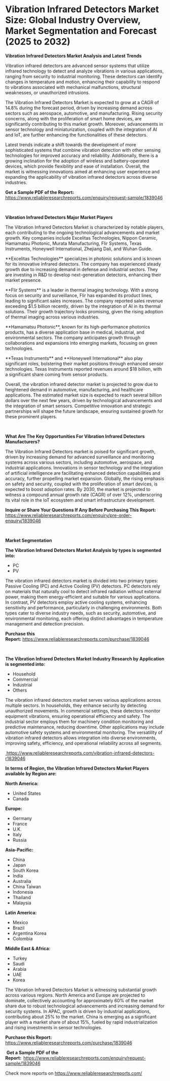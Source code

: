 <p><h1>Vibration Infrared Detectors Market Size: Global Industry Overview, Market Segmentation and Forecast (2025 to 2032)</h1></p><p><strong>Vibration Infrared Detectors Market Analysis and Latest Trends</strong></p>
<p><p>Vibration infrared detectors are advanced sensor systems that utilize infrared technology to detect and analyze vibrations in various applications, ranging from security to industrial monitoring. These detectors can identify changes in temperature and motion, enhancing their capability to respond to vibrations associated with mechanical malfunctions, structural weaknesses, or unauthorized intrusions.</p><p>The Vibration Infrared Detectors Market is expected to grow at a CAGR of 14.8% during the forecast period, driven by increasing demand across sectors such as aerospace, automotive, and manufacturing. Rising security concerns, along with the proliferation of smart home devices, are significantly contributing to this market growth. Moreover, advancements in sensor technology and miniaturization, coupled with the integration of AI and IoT, are further enhancing the functionalities of these detectors.</p><p>Latest trends indicate a shift towards the development of more sophisticated systems that combine vibration detection with other sensing technologies for improved accuracy and reliability. Additionally, there is a growing inclination for the adoption of wireless and battery-operated devices, which provide flexibility and ease of installation. Overall, the market is witnessing innovations aimed at enhancing user experience and expanding the applicability of vibration infrared detectors across diverse industries.</p></p>
<p><strong>Get a Sample PDF of the Report:&nbsp;</strong> <a href="https://www.reliableresearchreports.com/enquiry/request-sample/1839046?utm_campaign=2441&utm_medium=2&utm_source=Github&utm_content=ia&utm_term=28022025&utm_id=vibration-infrared-detectors">https://www.reliableresearchreports.com/enquiry/request-sample/1839046</a></p>
<p>&nbsp;</p>
<p><strong>Vibration Infrared Detectors Major Market Players</strong></p>
<p><p>The Vibration Infrared Detectors Market is characterized by notable players, each contributing to the ongoing technological advancements and market growth. Key companies include Excelitas Technologies, Nippon Ceramic, Hamamatsu Photonic, Murata Manufacturing, Flir Systems, Texas Instruments, Honeywell International, Zhejiang Dali, and Wuhan Guide.</p><p>**Excelitas Technologies** specializes in photonic solutions and is known for its innovative infrared detectors. The company has experienced steady growth due to increasing demand in defense and industrial sectors. They are investing in R&D to develop next-generation detectors, enhancing their market presence.</p><p>**Flir Systems** is a leader in thermal imaging technology. With a strong focus on security and surveillance, Flir has expanded its product lines, leading to significant sales increases. The company reported sales revenue exceeding $1.5 billion recently, driven by the integration of AI in its thermal solutions. Their growth trajectory looks promising, given the rising adoption of thermal imaging across various industries.</p><p>**Hamamatsu Photonic**, known for its high-performance photonics products, has a diverse application base in medical, industrial, and environmental sectors. The company anticipates growth through collaborations and expansions into emerging markets, focusing on green technologies.</p><p>**Texas Instruments** and **Honeywell International** also play significant roles, bolstering their market positions through enhanced sensor technologies. Texas Instruments reported revenues around $18 billion, with a significant share coming from sensor products.</p><p>Overall, the vibration infrared detector market is projected to grow due to heightened demand in automotive, manufacturing, and healthcare applications. The estimated market size is expected to reach several billion dollars over the next few years, driven by technological advancements and the integration of smart sensors. Competitive innovation and strategic partnerships will shape the future landscape, ensuring sustained growth for these prominent players.</p></p>
<p>&nbsp;</p>
<p><strong>What Are The Key Opportunities For Vibration Infrared Detectors Manufacturers?</strong></p>
<p><p>The Vibration Infrared Detectors market is poised for significant growth, driven by increasing demand for advanced surveillance and monitoring systems across various sectors, including automotive, aerospace, and industrial applications. Innovations in sensor technology and the integration of artificial intelligence are facilitating enhanced detection capabilities and accuracy, further propelling market expansion. Globally, the rising emphasis on safety and security, coupled with the proliferation of smart devices, is expected to boost adoption rates. By 2030, the market is projected to witness a compound annual growth rate (CAGR) of over 12%, underscoring its vital role in the IoT ecosystem and smart infrastructure development.</p></p>
<p><strong>Inquire or Share Your Questions If Any Before Purchasing This Report:</strong> <a href="https://www.reliableresearchreports.com/enquiry/pre-order-enquiry/1839046?utm_campaign=2441&utm_medium=2&utm_source=Github&utm_content=ia&utm_term=28022025&utm_id=vibration-infrared-detectors">https://www.reliableresearchreports.com/enquiry/pre-order-enquiry/1839046</a></p>
<p>&nbsp;</p>
<p><strong>Market Segmentation</strong></p>
<p><strong>The Vibration Infrared Detectors Market Analysis by types is segmented into:</strong></p>
<p><ul><li>PC</li><li>PV</li></ul></p>
<p><p>The vibration infrared detectors market is divided into two primary types: Passive Cooling (PC) and Active Cooling (PV) detectors. PC detectors rely on materials that naturally cool to detect infrared radiation without external power, making them energy-efficient and suitable for various applications. In contrast, PV detectors employ active cooling systems, enhancing sensitivity and performance, particularly in challenging environments. Both types cater to diverse industry needs, such as security, automotive, and environmental monitoring, each offering distinct advantages in temperature management and detection precision.</p></p>
<p><strong>Purchase this Report:&nbsp;</strong><a href="https://www.reliableresearchreports.com/purchase/1839046?utm_campaign=2441&utm_medium=2&utm_source=Github&utm_content=ia&utm_term=28022025&utm_id=vibration-infrared-detectors">https://www.reliableresearchreports.com/purchase/1839046</a></p>
<p>&nbsp;</p>
<p><strong>The Vibration Infrared Detectors Market Industry Research by Application is segmented into:</strong></p>
<p><ul><li>Household</li><li>Commercial</li><li>Industrial</li><li>Others</li></ul></p>
<p><p>The vibration infrared detectors market serves various applications across multiple sectors. In households, they enhance security by detecting unauthorized movements. In commercial settings, these detectors monitor equipment vibrations, ensuring operational efficiency and safety. The industrial sector employs them for machinery condition monitoring and predictive maintenance, reducing downtime. Other applications may include automotive safety systems and environmental monitoring. The versatility of vibration infrared detectors allows integration into diverse environments, improving safety, efficiency, and operational reliability across all segments.</p></p>
<p><a href="https://www.reliableresearchreports.com/vibration-infrared-detectors-r1839046?utm_campaign=2441&utm_medium=2&utm_source=Github&utm_content=ia&utm_term=28022025&utm_id=vibration-infrared-detectors">&nbsp;https://www.reliableresearchreports.com/vibration-infrared-detectors-r1839046</a></p>
<p><strong>In terms of Region, the Vibration Infrared Detectors Market Players available by Region are:</strong></p>
<p>
    <p> <strong> North America: </strong>
        <ul>
            <li>United States</li>
            <li>Canada</li>
        </ul>
        </p> 
    <p> <strong> Europe: </strong>
        <ul>
            <li>Germany</li>
            <li>France</li>
            <li>U.K.</li>
            <li>Italy</li>
            <li>Russia</li>
        </ul>
        </p> 
    <p> <strong> Asia-Pacific: </strong>
        <ul>
            <li>China</li>
            <li>Japan</li>
            <li>South Korea</li>
            <li>India</li>
            <li>Australia</li>
            <li>China Taiwan</li>
            <li>Indonesia</li>
            <li>Thailand</li>
            <li>Malaysia</li>
        </ul>
        </p> 
    <p> <strong> Latin America: </strong>
        <ul>
            <li>Mexico</li>
            <li>Brazil</li>
            <li>Argentina Korea</li>
            <li>Colombia</li>
        </ul>
        </p> 
    <p> <strong> Middle East & Africa: </strong>
        <ul>
            <li>Turkey</li>
            <li>Saudi</li>
            <li>Arabia</li>
            <li>UAE</li>
            <li>Korea</li>
        </ul>
    </p>
    </p>
<p><p>The Vibration Infrared Detectors Market is witnessing substantial growth across various regions. North America and Europe are projected to dominate, collectively accounting for approximately 60% of the market share due to robust technological advancements and increasing demand for security systems. In APAC, growth is driven by industrial applications, contributing about 25% to the market. China is emerging as a significant player with a market share of about 15%, fueled by rapid industrialization and rising investments in sensor technologies.</p></p>
<p><strong>Purchase this Report: </strong><a href="https://www.reliableresearchreports.com/purchase/1839046?utm_campaign=2441&utm_medium=2&utm_source=Github&utm_content=ia&utm_term=28022025&utm_id=vibration-infrared-detectors">https://www.reliableresearchreports.com/purchase/1839046</a></p>
<p>&nbsp;<strong>Get a Sample PDF of the Report:&nbsp;&nbsp;</strong><a href="https://www.reliableresearchreports.com/enquiry/request-sample/1839046?utm_campaign=2441&utm_medium=2&utm_source=Github&utm_content=ia&utm_term=28022025&utm_id=vibration-infrared-detectors">https://www.reliableresearchreports.com/enquiry/request-sample/1839046</a></p>
<p><strong></strong></p>
<p>Check more reports on <a href="https://www.reliableresearchreports.com/?utm_campaign=2441&utm_medium=2&utm_source=Github&utm_content=ia&utm_term=28022025&utm_id=vibration-infrared-detectors">https://www.reliableresearchreports.com/</a></p>